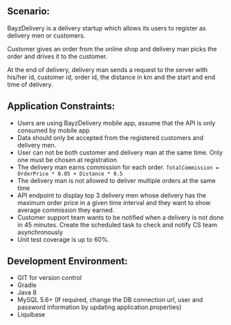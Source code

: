 
## Scenario:
BayzDelivery is a delivery startup which allows its users to register as delivery men or customers.

Customer gives an order from the online shop and delivery man picks the order and drives it to the customer.

At the end of delivery, delivery man sends a request to the server with his/her id, customer id, order id, the distance in km and the start and end time of delivery.

## Application Constraints:
- Users are using BayzDelivery mobile app, assume that the API is only consumed by mobile app
- Data should only be accepted from the registered customers and delivery men.
- User can not be both customer and delivery man at the same time. Only one must be chosen at registration
- The delivery man earns commission for each order. `TotalCommission = OrderPrice * 0.05 + Distance * 0.5`
- The delivery man is not allowed to deliver multiple orders at the same time
- API endpoint to display top 3 delivery men whose delivery has the maximum order price in a given time interval and they want to show average commission they earned.
- Customer support team wants to be notified when a delivery is not done in 45 minutes. Create the scheduled task to check and notify CS team asynchronously
- Unit test coverage is up to 60%.

## Development Environment:
- GIT for version control
- Gradle
- Java 8
- MySQL 5.6+ (If required, change the DB connection url, user and password information by updating application.properties)
- Liquibase


